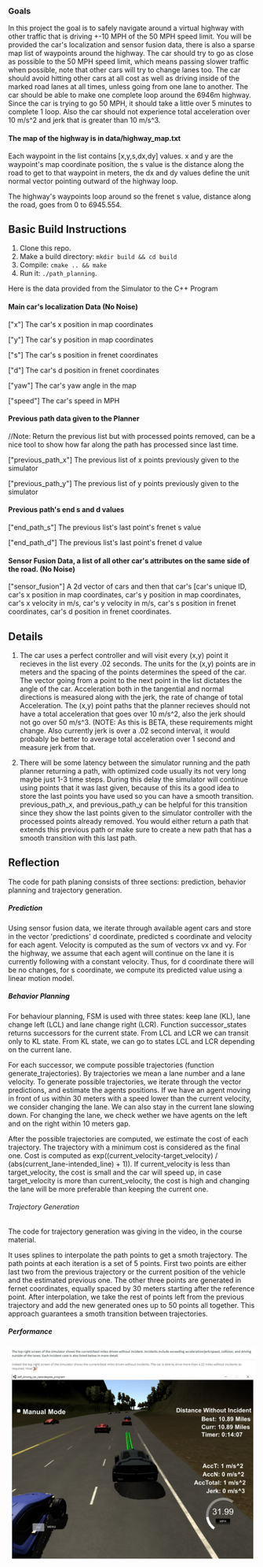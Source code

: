 ### Goals
In this project the goal is to safely navigate around a virtual highway with other traffic that is driving +-10 MPH of the 50 MPH speed limit. You will be provided the car's localization and sensor fusion data, there is also a sparse map list of waypoints around the highway. The car should try to go as close as possible to the 50 MPH speed limit, which means passing slower traffic when possible, note that other cars will try to change lanes too. The car should avoid hitting other cars at all cost as well as driving inside of the marked road lanes at all times, unless going from one lane to another. The car should be able to make one complete loop around the 6946m highway. Since the car is trying to go 50 MPH, it should take a little over 5 minutes to complete 1 loop. Also the car should not experience total acceleration over 10 m/s^2 and jerk that is greater than 10 m/s^3.

#### The map of the highway is in data/highway_map.txt
Each waypoint in the list contains  [x,y,s,dx,dy] values. x and y are the waypoint's map coordinate position, the s value is the distance along the road to get to that waypoint in meters, the dx and dy values define the unit normal vector pointing outward of the highway loop.

The highway's waypoints loop around so the frenet s value, distance along the road, goes from 0 to 6945.554.

## Basic Build Instructions

1. Clone this repo.
2. Make a build directory: `mkdir build && cd build`
3. Compile: `cmake .. && make`
4. Run it: `./path_planning`.

Here is the data provided from the Simulator to the C++ Program

#### Main car's localization Data (No Noise)

["x"] The car's x position in map coordinates

["y"] The car's y position in map coordinates

["s"] The car's s position in frenet coordinates

["d"] The car's d position in frenet coordinates

["yaw"] The car's yaw angle in the map

["speed"] The car's speed in MPH

#### Previous path data given to the Planner

//Note: Return the previous list but with processed points removed, can be a nice tool to show how far along
the path has processed since last time. 

["previous_path_x"] The previous list of x points previously given to the simulator

["previous_path_y"] The previous list of y points previously given to the simulator

#### Previous path's end s and d values 

["end_path_s"] The previous list's last point's frenet s value

["end_path_d"] The previous list's last point's frenet d value

#### Sensor Fusion Data, a list of all other car's attributes on the same side of the road. (No Noise)

["sensor_fusion"] A 2d vector of cars and then that car's [car's unique ID, car's x position in map coordinates, car's y position in map coordinates, car's x velocity in m/s, car's y velocity in m/s, car's s position in frenet coordinates, car's d position in frenet coordinates. 

## Details

1. The car uses a perfect controller and will visit every (x,y) point it recieves in the list every .02 seconds. The units for the (x,y) points are in meters and the spacing of the points determines the speed of the car. The vector going from a point to the next point in the list dictates the angle of the car. Acceleration both in the tangential and normal directions is measured along with the jerk, the rate of change of total Acceleration. The (x,y) point paths that the planner recieves should not have a total acceleration that goes over 10 m/s^2, also the jerk should not go over 50 m/s^3. (NOTE: As this is BETA, these requirements might change. Also currently jerk is over a .02 second interval, it would probably be better to average total acceleration over 1 second and measure jerk from that.

2. There will be some latency between the simulator running and the path planner returning a path, with optimized code usually its not very long maybe just 1-3 time steps. During this delay the simulator will continue using points that it was last given, because of this its a good idea to store the last points you have used so you can have a smooth transition. previous_path_x, and previous_path_y can be helpful for this transition since they show the last points given to the simulator controller with the processed points already removed. You would either return a path that extends this previous path or make sure to create a new path that has a smooth transition with this last path.

## Reflection
The code for path planing consists of three sections: prediction, behavior planning and trajectory generation.

##### Prediction

Using sensor fusion data, we iterate through available agent cars and store in the vector 'predictions' d coordinate, predicted s coordinate and velocity for each agent. Velocity is computed as the sum of vectors vx and vy. For the highway, we assume that each agent will continue on the lane it is currently following with a constant velocity. Thus, for d coordinate there will be no changes, for s coordinate, we compute its predicted value using a linear motion model.    

##### Behavior Planning

For behaviour planning, FSM is used with three states: keep lane (KL), lane change left (LCL) and lane change right (LCR). Function successor_states returns successors for the current state. From LCL and LCR we can transit only to KL state. From KL state, we can go to states LCL and LCR depending on the current lane.

For each successor, we compute possible trajectories (function generate_trajectories). By trajectories we mean a lane number and a lane velocity. To generate possible trajectories, we iterate through the vector predictions, and estimate the agents positions. If we have an agent moving in front of us within 30 meters with a speed lower than the current velocity, we consider changing the lane. We can also stay in the current lane slowing down. For changing the lane, we check wether we have agents on the left and on the right within 10 meters gap.   

After the possible trajectories are computed, we estimate the cost of each trajectory. The trajectory with a minimum cost is considered as the final one. Cost is computed as exp((current_velocity-target_velocity) / (abs(current_lane-intended_line) + 1)). If current_velocity is less than target_velocity, the cost is small and the car will speed up, in case target_velocity is more than current_velocity, the cost is high and changing the lane will be more preferable than keeping the current one. 

###### Trajectory Generation

The code for trajectory generation was giving in the video, in the course material. 

It uses splines to interpolate the path points to get a smoth trajectory. The path points at each iteration is a set of 5 points. First two points are either last two from the previous trajectory or the current position of the vehicle and the estimated previous one. The other three points are generated in fernet coordinates, equally spaced by 30 meters starting after the reference point. After interpolation, we take the rest of points left from the previous trajectory and add the new generated ones up to 50 points all together. This approach guarantees a smoth transition between trajectories. 


##### Performance 
[image]: Screenshot_3.jpg  "Performance"
![alt text][image]
